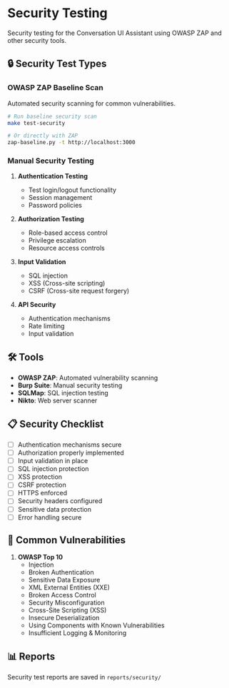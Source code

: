 # Security Testing

Security testing for the Conversation UI Assistant using OWASP ZAP and other security tools.

## 🔒 Security Test Types

### OWASP ZAP Baseline Scan

Automated security scanning for common vulnerabilities.

```bash
# Run baseline security scan
make test-security

# Or directly with ZAP
zap-baseline.py -t http://localhost:3000
```

### Manual Security Testing

1. **Authentication Testing**
   - Test login/logout functionality
   - Session management
   - Password policies

2. **Authorization Testing**
   - Role-based access control
   - Privilege escalation
   - Resource access controls

3. **Input Validation**
   - SQL injection
   - XSS (Cross-site scripting)
   - CSRF (Cross-site request forgery)

4. **API Security**
   - Authentication mechanisms
   - Rate limiting
   - Input validation

## 🛠️ Tools

- **OWASP ZAP**: Automated vulnerability scanning
- **Burp Suite**: Manual security testing
- **SQLMap**: SQL injection testing
- **Nikto**: Web server scanner

## 📋 Security Checklist

- [ ] Authentication mechanisms secure
- [ ] Authorization properly implemented
- [ ] Input validation in place
- [ ] SQL injection protection
- [ ] XSS protection
- [ ] CSRF protection
- [ ] HTTPS enforced
- [ ] Security headers configured
- [ ] Sensitive data protection
- [ ] Error handling secure

## 🚨 Common Vulnerabilities

1. **OWASP Top 10**
   - Injection
   - Broken Authentication
   - Sensitive Data Exposure
   - XML External Entities (XXE)
   - Broken Access Control
   - Security Misconfiguration
   - Cross-Site Scripting (XSS)
   - Insecure Deserialization
   - Using Components with Known Vulnerabilities
   - Insufficient Logging & Monitoring

## 📊 Reports

Security test reports are saved in `reports/security/`
